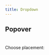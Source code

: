 ```yaml
---
title: Dropdown
---
```

<script setup lang="ts">
import '../../src/styles/theme.css'
import { ref } from 'vue'
import Button from '../../src/components/Button.vue'
import Popover from '../../src/components/Popover/Popover.vue'
import Dropdown from '../../src/components/Dropdown/Dropdown.vue'
import DropdownOption from '../../src/components/Dropdown/DropdownOption.vue'
import DropdownOptionRadio from '../../src/components/Dropdown/DropdownOptionRadio.vue'

const placement = ref('bottom-start')

const placements = ref([
    'top-start',
    'top',
    'top-end',
    'right-start',
    'right',
    'right-end',
    'bottom-start',
    'bottom',
    'bottom-end',
    'left-start',
    'left',
    'left-end',
])

</script>

## Popover

<div style="display: flex; flex-direction: column; align-items: start; gap: 8px;">
    <Popover 
        :popover-placement="placement"
        popover-width="300px" 
        popover-height="auto"
    >
        <template #trigger="{ toggle }">
            <Button color="primary" @click="toggle">
                Open Popover
            </Button>
        </template>
        <template #content="{ close }">
            <div style="display: flex; justify-content: space-between; align-items: center; padding: 24px;">
                <h1>Popover</h1>
                <Button 
                    color="secondary"
                    variant="ghost"
                    shape="circle"
                    @click="close"
                >
                    <svg style="width: 16px; height: 16px;" xmlns="http://www.w3.org/2000/svg" fill="none" viewBox="0 0 24 24" stroke-width="2" stroke="currentColor"><path stroke-linecap="round" stroke-linejoin="round" d="M6 18L18 6M6 6l12 12" /></svg>
                </Button>
            </div>
        </template>
    </Popover>
    <p>Choose placement:</p>
    <Dropdown dropdown-width="cover" dropdown-height="auto">
        <template #trigger="{ toggle }">
            <Button color="secondary" style="width: 160px; justify-content: start" @click="toggle">
                {{ placement }}
                <svg style="width: 14px; height: 14px; margin-left: auto;" xmlns="http://www.w3.org/2000/svg" fill="none" viewBox="0 0 24 24" stroke-width="2" stroke="currentColor"><path stroke-linecap="round" stroke-linejoin="round" d="M19.5 8.25l-7.5 7.5-7.5-7.5" /></svg>
            </Button>
        </template>
        <template #options>
            <DropdownOption
                v-for="option in placements"
                :key="option"
                :selected="option === placement"
                @click="placement = option"
            >
                <template #start="{ selected }">
                    <DropdownOptionRadio :selected="selected" />
                </template>
                <template #default>
                    {{ option }}
                </template>
            </DropdownOption>
        </template>
    </Dropdown>
</div>